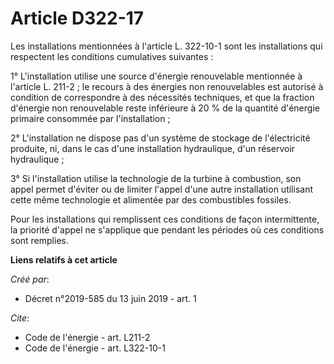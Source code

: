 # Article D322-17

Les installations mentionnées à l'article L. 322-10-1 sont les installations qui respectent les conditions cumulatives
suivantes : 

1° L'installation utilise une source d'énergie renouvelable mentionnée à l'article L. 211-2 ; le recours à des énergies non
renouvelables est autorisé à condition de correspondre à des nécessités techniques, et que la fraction d'énergie non
renouvelable reste inférieure à 20 % de la quantité d'énergie primaire consommée par l'installation ; 

2° L'installation ne dispose pas d'un système de stockage de l'électricité produite, ni, dans le cas d'une installation
hydraulique, d'un réservoir hydraulique ; 

3° Si l'installation utilise la technologie de la turbine à combustion, son appel permet d'éviter ou de limiter l'appel d'une
autre installation utilisant cette même technologie et alimentée par des combustibles fossiles. 

Pour les installations qui remplissent ces conditions de façon intermittente, la priorité d'appel ne s'applique que pendant
les périodes où ces conditions sont remplies.

**Liens relatifs à cet article**

_Créé par_:

  - Décret n°2019-585 du 13 juin 2019 - art. 1

_Cite_:

  - Code de l'énergie - art. L211-2
  - Code de l'énergie - art. L322-10-1
